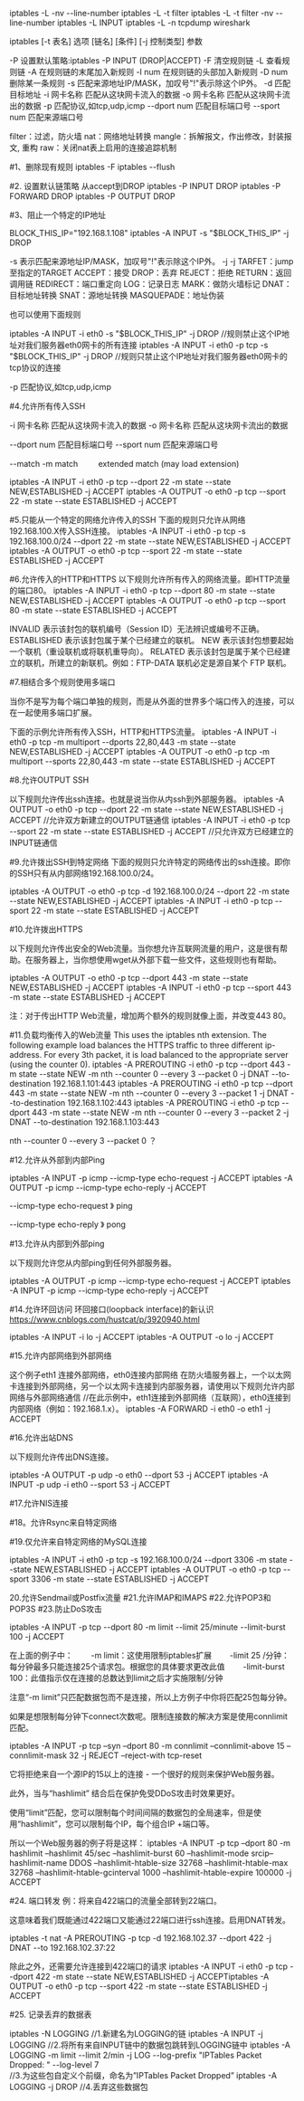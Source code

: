 iptables -L -nv --line-number
iptables -L -t filter
iptables -L -t filter -nv --line-number
iptables -L INPUT
iptables -L -n 
tcpdump
wireshark

iptables [-t 表名] 选项 [链名] [条件] [-j 控制类型] 参数

-P 设置默认策略:iptables -P INPUT (DROP|ACCEPT)
-F 清空规则链
-L 查看规则链
-A 在规则链的末尾加入新规则
-I num 在规则链的头部加入新规则
-D num 删除某一条规则
-s 匹配来源地址IP/MASK，加叹号"!"表示除这个IP外。
-d 匹配目标地址
-i 网卡名称 匹配从这块网卡流入的数据
-o 网卡名称 匹配从这块网卡流出的数据
-p 匹配协议,如tcp,udp,icmp
--dport num 匹配目标端口号
--sport num 匹配来源端口号

filter：过滤，防火墙
nat：网络地址转换
mangle：拆解报文，作出修改，封装报文, 重构 
raw：关闭nat表上启用的连接追踪机制

#1、删除现有规则
iptables -F 
iptables --flush

#2. 设置默认链策略 从accept到DROP
iptables -P INPUT DROP
iptables -P FORWARD DROP
iptables -P OUTPUT DROP

#3、阻止一个特定的IP地址

BLOCK_THIS_IP="192.168.1.108"
iptables -A INPUT -s "$BLOCK_THIS_IP" -j DROP

-s 表示匹配来源地址IP/MASK，加叹号"!"表示除这个IP外。
-j 
-j TARFET：jump至指定的TARGET 
ACCEPT：接受 
DROP：丢弃 
REJECT：拒绝 
RETURN：返回调用链 
REDIRECT：端口重定向 
LOG：记录日志 
MARK：做防火墙标记 
DNAT：目标地址转换 
SNAT：源地址转换 
MASQUEPADE：地址伪装 

也可以使用下面规则

iptables -A INPUT -i eth0 -s "$BLOCK_THIS_IP" -j DROP           //规则禁止这个IP地址对我们服务器eth0网卡的所有连接
iptables -A INPUT -i eth0 -p tcp -s "$BLOCK_THIS_IP" -j DROP   //规则只禁止这个IP地址对我们服务器eth0网卡的tcp协议的连接

-p 匹配协议,如tcp,udp,icmp

#4.允许所有传入SSH

-i 网卡名称 匹配从这块网卡流入的数据
-o 网卡名称 匹配从这块网卡流出的数据

--dport num 匹配目标端口号
--sport num 匹配来源端口号

--match             -m match               　　  extended match (may load extension)

iptables -A INPUT  -i eth0 -p tcp --dport 22 -m state --state NEW,ESTABLISHED -j ACCEPT
iptables -A OUTPUT -o eth0 -p tcp --sport 22 -m state --state ESTABLISHED -j ACCEPT

#5.只能从一个特定的网络允许传入的SSH
下面的规则只允许从网络192.168.100.X传入SSH连接。
iptables -A INPUT  -i eth0 -p tcp -s 192.168.100.0/24 --dport 22 -m state --state NEW,ESTABLISHED -j ACCEPT
iptables -A OUTPUT -o eth0 -p tcp --sport 22 -m state --state ESTABLISHED -j ACCEPT

#6.允许传入的HTTP和HTTPS
以下规则允许所有传入的网络流量。即HTTP流量的端口80。
iptables -A INPUT  -i eth0 -p tcp --dport 80 -m state --state NEW,ESTABLISHED -j ACCEPT
iptables -A OUTPUT -o eth0 -p tcp --sport 80 -m state --state ESTABLISHED -j ACCEPT

INVALID 表示该封包的联机编号（Session ID）无法辨识或编号不正确。
ESTABLISHED 表示该封包属于某个已经建立的联机。
NEW 表示该封包想要起始一个联机（重设联机或将联机重导向）。
RELATED 表示该封包是属于某个已经建立的联机，所建立的新联机。例如：FTP-DATA 联机必定是源自某个 FTP 联机。

#7.相结合多个规则使用多端口

当你不是写为每个端口单独的规则，而是从外面的世界多个端口传入的连接，可以在一起使用多端口扩展。

下面的示例允许所有传入SSH，HTTP和HTTPS流量。
iptables -A INPUT  -i eth0 -p tcp -m multiport --dports 22,80,443 -m state --state NEW,ESTABLISHED -j ACCEPT
iptables -A OUTPUT -o eth0 -p tcp -m multiport --sports 22,80,443 -m state --state ESTABLISHED -j ACCEPT

#8.允许OUTPUT SSH

以下规则允许传出ssh连接。也就是说当你从内ssh到外部服务器。
iptables -A OUTPUT -o eth0 -p tcp --dport 22 -m state --state NEW,ESTABLISHED -j ACCEPT  //允许双方新建立的OUTPUT链通信
iptables -A INPUT  -i eth0 -p tcp --sport 22 -m state --state ESTABLISHED -j ACCEPT      //只允许双方已经建立的INPUT链通信 

#9.允许拨出SSH到特定网络
下面的规则只允许特定的网络传出的ssh连接。即你的SSH只有从内部网络192.168.100.0/24。

iptables -A OUTPUT -o eth0 -p tcp -d 192.168.100.0/24 --dport 22 -m state --state NEW,ESTABLISHED -j ACCEPT
iptables -A INPUT  -i eth0 -p tcp --sport 22 -m state --state ESTABLISHED -j ACCEPT


#10.允许拨出HTTPS

以下规则允许传出安全的Web流量。当你想允许互联网流量的用户，这是很有帮助。在服务器上，当你想使用wget从外部下载一些文件，这些规则也有帮助。

<!-- 从内下载？ -->
iptables -A OUTPUT -o eth0 -p tcp --dport 443 -m state --state NEW,ESTABLISHED -j ACCEPT
iptables -A INPUT  -i eth0 -p tcp --sport 443 -m state --state ESTABLISHED -j ACCEPT

注：对于传出HTTP Web流量，增加两个额外的规则就像上面，并改变443 80。

#11.负载均衡传入的Web流量
This uses the iptables nth extension. The following example load balances the HTTPS traffic to three different ip-address. 
For every 3th packet, it is load balanced to the appropriate server (using the counter 0).
iptables -A PREROUTING -i eth0 -p tcp --dport 443 -m state --state NEW -m nth --counter 0 --every 3 --packet 0 -j DNAT --to-destination 192.168.1.101:443
iptables -A PREROUTING -i eth0 -p tcp --dport 443 -m state --state NEW -m nth --counter 0 --every 3 --packet 1 -j DNAT --to-destination 192.168.1.102:443
iptables -A PREROUTING -i eth0 -p tcp --dport 443 -m state --state NEW -m nth --counter 0 --every 3 --packet 2 -j DNAT --to-destination 192.168.1.103:443

nth --counter 0 --every 3 --packet 0 ？

#12.允许从外部到内部Ping

iptables -A INPUT  -p icmp --icmp-type echo-request -j ACCEPT
iptables -A OUTPUT -p icmp --icmp-type echo-reply -j ACCEPT

--icmp-type echo-request  》 ping

--icmp-type echo-reply   》 pong

#13.允许从内部到外部ping

以下规则允许您从内部ping到任何外部服务器。

iptables -A OUTPUT -p icmp --icmp-type echo-request -j ACCEPT
iptables -A INPUT  -p icmp --icmp-type echo-reply -j ACCEPT

#14.允许环回访问
环回接口(loopback interface)的新认识
https://www.cnblogs.com/hustcat/p/3920940.html

iptables -A INPUT -i lo -j ACCEPT
iptables -A OUTPUT -o lo -j ACCEPT

<!-- 不是很明白换回接口 -->

#15.允许内部网络到外部网络

这个例子eth1 连接外部网络，eth0连接内部网络
在防火墙服务器上，一个以太网卡连接到外部网络，另一个以太网卡连接到内部服务器，请使用以下规则允许内部网络与外部网络通信
//在此示例中，eth1连接到外部网络（互联网），eth0连接到内部网络（例如：192.168.1.x）。
iptables -A FORWARD -i eth0 -o eth1 -j ACCEPT

#16.允许出站DNS

以下规则允许传出DNS连接。

iptables -A OUTPUT -p udp -o eth0 --dport 53 -j ACCEPT
iptables -A INPUT -p udp -i eth0 --sport 53 -j ACCEPT

#17.允许NIS连接

#18。允许Rsync来自特定网络

#19.仅允许来自特定网络的MySQL连接

iptables -A INPUT  -i eth0 -p tcp -s 192.168.100.0/24 --dport 3306 -m state --state NEW,ESTABLISHED -j ACCEPT
iptables -A OUTPUT -o eth0 -p tcp --sport 3306 -m state --state ESTABLISHED -j ACCEPT

20.允许Sendmail或Postfix流量
#21.允许IMAP和IMAPS
#22.允许POP3和POP3S
#23.防止DoS攻击

iptables -A INPUT -p tcp --dport 80 -m limit --limit 25/minute --limit-burst 100 -j ACCEPT

在上面的例子中：
　　-m limit：这使用限制iptables扩展
　　-limit 25 /分钟：每分钟最多只能连接25个请求包。根据您的具体要求更改此值
　　-limit-burst 100：此值指示仅在连接的总数达到limit之后才实施限制/分钟

注意“-m limit”只匹配数据包而不是连接，所以上方例子中你将匹配25包每分钟。

如果是想限制每分钟下connect次数呢。限制连接数的解决方案是使用connlimit匹配。

iptables -A INPUT -p tcp –syn –dport 80 -m connlimit –connlimit-above 15 –connlimit-mask 32 -j REJECT –reject-with tcp-reset

它将拒绝来自一个源IP的15以上的连接 - 一个很好的规则来保护Web服务器。

此外，当与“hashlimit” 结合后在保护免受DDoS攻击时效果更好。

使用“limit”匹配，您可以限制每个时间间隔的数据包的全局速率，但是使用“hashlimit”，您可以限制每个IP，每个组合IP +端口等。

所以一个Web服务器的例子将是这样：
iptables -A INPUT -p tcp –dport 80 -m hashlimit –hashlimit 45/sec –hashlimit-burst 60 
–hashlimit-mode srcip–hashlimit-name DDOS 
–hashlimit-htable-size 32768 
–hashlimit-htable-max 32768 
–hashlimit-htable-gcinterval 1000 
–hashlimit-htable-expire 100000 
-j ACCEPT

#24. 端口转发
例：将来自422端口的流量全部转到22端口。

这意味着我们既能通过422端口又能通过22端口进行ssh连接。启用DNAT转发。

iptables -t nat -A PREROUTING -p tcp -d 192.168.102.37 --dport 422 -j DNAT --to 192.168.102.37:22

除此之外，还需要允许连接到422端口的请求
iptables -A INPUT -i eth0 -p tcp --dport 422 -m state --state NEW,ESTABLISHED -j ACCEPTiptables -A OUTPUT 
                  -o eth0 -p tcp --sport 422 -m state --state ESTABLISHED -j ACCEPT

#25. 记录丢弃的数据表

iptables -N LOGGING   //1.新建名为LOGGING的链
iptables -A INPUT -j LOGGING  //2.将所有来自INPUT链中的数据包跳转到LOGGING链中
iptables -A LOGGING -m limit --limit 2/min -j LOG --log-prefix "IPTables Packet Dropped: " --log-level 7  
//3.为这些包自定义个前缀，命名为”IPTables Packet Dropped”
iptables -A LOGGING -j DROP   //4.丢弃这些数据包 